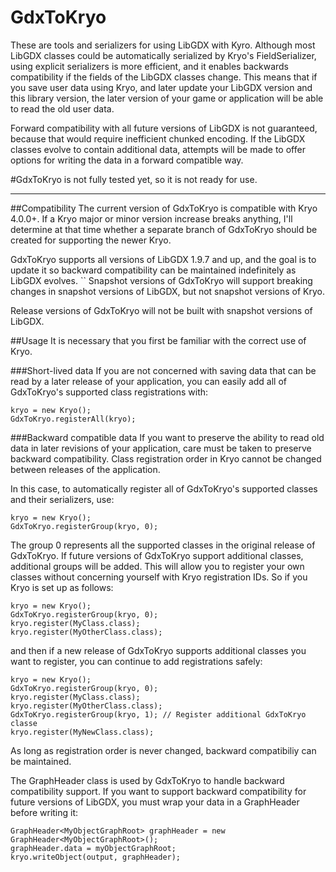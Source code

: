 # GdxToKryo
These are tools and serializers for using LibGDX with Kyro. Although most LibGDX classes could be automatically serialized by Kryo's FieldSerializer, using explicit serializers is more efficient, and it enables backwards compatibility if the fields of the LibGDX classes change. This means that if you save user data using Kryo, and later update your LibGDX version and this library version, the later version of your game or application will be able to read the old user data.

Forward compatibility with all future versions of LibGDX is not guaranteed, because that would require inefficient chunked encoding. If the LibGDX classes evolve to contain additional data, attempts will be made to offer options for writing the data in a forward compatible way.

#GdxToKryo is not fully tested yet, so it is not ready for use.
____

##Compatibility
The current version of GdxToKryo is compatible with Kryo 4.0.0+. If a Kryo major or minor version increase breaks anything, I'll determine at that time whether a separate branch of GdxToKryo should be created for supporting the newer Kryo.

GdxToKryo supports all versions of LibGDX 1.9.7 and up, and the goal is to update it so backward compatibility can be maintained indefinitely as LibGDX evolves.
``
Snapshot versions of GdxToKryo will support breaking changes in snapshot versions of LibGDX, but not snapshot versions of Kryo.

Release versions of GdxToKryo will not be built with snapshot versions of LibGDX.

##Usage
It is necessary that you first be familiar with the correct use of Kryo.

###Short-lived data
If you are not concerned with saving data that can be read by a later release of your application, you can easily add all of GdxToKryo's supported class registrations with:

    kryo = new Kryo();
    GdxToKryo.registerAll(kryo);
    
###Backward compatible data
If you want to preserve the ability to read old data in later revisions of your application, care must be taken to preserve backward compatibility. Class registration order in Kryo cannot be changed between releases of the application.

In this case, to automatically register all of GdxToKryo's supported classes and their serializers, use:

    kryo = new Kryo();
    GdxToKryo.registerGroup(kryo, 0);

The group 0 represents all the supported classes in the original release of GdxToKryo. If future versions of GdxToKryo support additional classes, additional groups will be added. This will allow you to register your own classes without concerning yourself with Kryo registration IDs. So if you Kryo is set up as follows:

    kryo = new Kryo();
    GdxToKryo.registerGroup(kryo, 0);
    kryo.register(MyClass.class);
    kryo.register(MyOtherClass.class);
    
and then if a new release of GdxToKryo supports additional classes you want to register, you can continue to add registrations safely:

    kryo = new Kryo();
    GdxToKryo.registerGroup(kryo, 0);
    kryo.register(MyClass.class);
    kryo.register(MyOtherClass.class);
    GdxToKryo.registerGroup(kryo, 1); // Register additional GdxToKryo classe
    kryo.register(MyNewClass.class);
    
As long as registration order is never changed, backward compatibiliy can be maintained.

The GraphHeader class is used by GdxToKryo to handle backward compatibility support. If you want to support backward compatibility for future versions of LibGDX, you must wrap your data in a GraphHeader before writing it:

    GraphHeader<MyObjectGraphRoot> graphHeader = new GraphHeader<MyObjectGraphRoot>();
    graphHeader.data = myObjectGraphRoot;
    kryo.writeObject(output, graphHeader);


